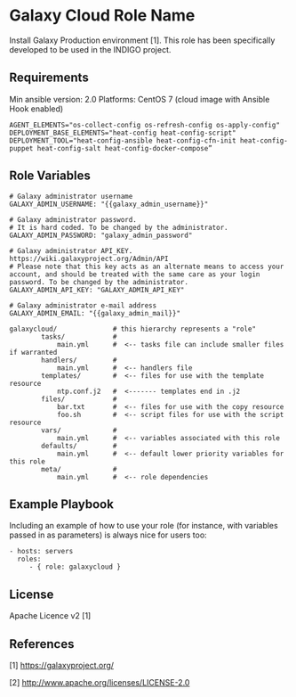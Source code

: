 Galaxy Cloud Role Name
======================

Install Galaxy Production environment [1].
This role has been specifically developed to be used in the INDIGO project.

Requirements
------------

Min ansible version: 2.0
Platforms: CentOS 7 (cloud image with Ansible Hook enabled)

```
AGENT_ELEMENTS="os-collect-config os-refresh-config os-apply-config"
DEPLOYMENT_BASE_ELEMENTS="heat-config heat-config-script"
DEPLOYMENT_TOOL="heat-config-ansible heat-config-cfn-init heat-config-puppet heat-config-salt heat-config-docker-compose”
```

Role Variables
--------------

```
# Galaxy administrator username
GALAXY_ADMIN_USERNAME: "{{galaxy_admin_username}}"

# Galaxy administrator password.
# It is hard coded. To be changed by the administrator.
GALAXY_ADMIN_PASSWORD: "galaxy_admin_password"

# Galaxy administrator API_KEY. https://wiki.galaxyproject.org/Admin/API
# Please note that this key acts as an alternate means to access your account, and should be treated with the same care as your login password. To be changed by the administrator.
GALAXY_ADMIN_API_KEY: "GALAXY_ADMIN_API_KEY"

# Galaxy administrator e-mail address
GALAXY_ADMIN_EMAIL: "{{galaxy_admin_mail}}"
```

```
galaxycloud/              # this hierarchy represents a "role"
        tasks/            #
            main.yml      #  <-- tasks file can include smaller files if warranted
        handlers/         #
            main.yml      #  <-- handlers file
        templates/        #  <-- files for use with the template resource
            ntp.conf.j2   #  <------- templates end in .j2
        files/            #
            bar.txt       #  <-- files for use with the copy resource
            foo.sh        #  <-- script files for use with the script resource
        vars/             #
            main.yml      #  <-- variables associated with this role
        defaults/         #
            main.yml      #  <-- default lower priority variables for this role
        meta/             #
            main.yml      #  <-- role dependencies

```

Example Playbook
----------------

Including an example of how to use your role (for instance, with variables passed in as parameters) is always nice for users too:

    - hosts: servers
      roles:
         - { role: galaxycloud }

License
-------

Apache Licence v2 [1]

References
-------

[1] https://galaxyproject.org/

[2] http://www.apache.org/licenses/LICENSE-2.0



